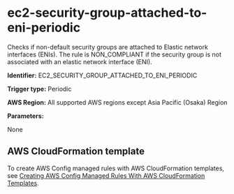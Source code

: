 # ec2\-security\-group\-attached\-to\-eni\-periodic<a name="ec2-security-group-attached-to-eni-periodic"></a>

Checks if non\-default security groups are attached to Elastic network interfaces \(ENIs\)\. The rule is NON\_COMPLIANT if the security group is not associated with an elastic network interface \(ENI\)\. 

**Identifier:** EC2\_SECURITY\_GROUP\_ATTACHED\_TO\_ENI\_PERIODIC

**Trigger type:** Periodic

**AWS Region:** All supported AWS regions except Asia Pacific \(Osaka\) Region

**Parameters:**

None  

## AWS CloudFormation template<a name="w76aac11c31c17b7d189c15"></a>

To create AWS Config managed rules with AWS CloudFormation templates, see [Creating AWS Config Managed Rules With AWS CloudFormation Templates](aws-config-managed-rules-cloudformation-templates.md)\.
